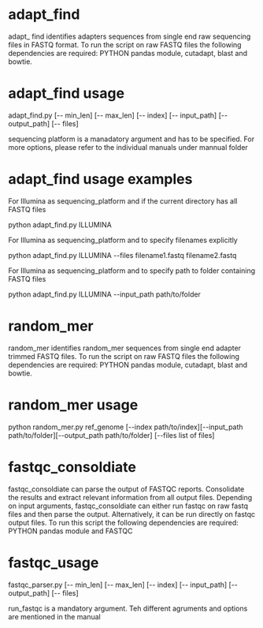 # adapt_find
adapt_ find identifies adapters sequences from single end raw sequencing files in FASTQ format. To run the script on raw FASTQ files the following dependencies are required: PYTHON pandas module, cutadapt, blast and bowtie.

# adapt_find usage 

adapt_find.py <sequencing platform> [-- min_len] [-- max_len] [-- index] [-- input_path] [-- output_path] [-- files]
  
  sequencing platform is a manadatory argument and has to be specified. For more options, please refer to the individual manuals under mannual folder

# adapt_find usage examples

For Illumina as sequencing_platform and if the current directory has all FASTQ files

python adapt_find.py ILLUMINA

For Illumina as sequencing_platform and to specify filenames explicitly

python adapt_find.py ILLUMINA --files filename1.fastq filename2.fastq

For Illumina as sequencing_platform and to specify path to folder containing FASTQ files

python adapt_find.py ILLUMINA --input_path path/to/folder

# random_mer

random_mer identifies random_mer sequences from single end adapter trimmed FASTQ files. To run the script on raw FASTQ files the following dependencies are required: PYTHON pandas module, cutadapt, blast and bowtie.

# random_mer usage

python random_mer.py ref_genome [--index path/to/index][--input_path path/to/folder][--output_path path/to/folder] [--files list of files]

# fastqc_consoldiate

fastqc_consoldiate can parse the output of FASTQC reports. Consolidate the results and extract relevant information from all output files. Depending on input arguments, fastqc_consoldiate can either run fastqc on raw fastq files and then parse the output. Alternatively, it can be run directly on fastqc output files. To run this script the following dependencies are required: PYTHON pandas module and FASTQC

# fastqc_usage

fastqc_parser.py <run fastqc> [-- min_len] [-- max_len] [-- index] [-- input_path] [-- output_path] [-- files]

run_fastqc is a mandatory argument. Teh different agruments and options are mentioned in the manual


